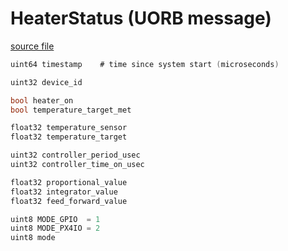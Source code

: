 # HeaterStatus (UORB message)



[source file](https://github.com/PX4/PX4-Autopilot/blob/main/msg/HeaterStatus.msg)

```c
uint64 timestamp	# time since system start (microseconds)

uint32 device_id

bool heater_on
bool temperature_target_met

float32 temperature_sensor
float32 temperature_target

uint32 controller_period_usec
uint32 controller_time_on_usec

float32 proportional_value
float32 integrator_value
float32 feed_forward_value

uint8 MODE_GPIO  = 1
uint8 MODE_PX4IO = 2
uint8 mode

```
